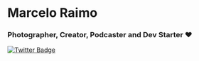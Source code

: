 # Marcelo Raimo

### Photographer, Creator, Podcaster and Dev Starter ❤️

[![Twitter Badge](https://img.shields.io/badge/-@raimomarcelo-6633cc?style=flat-square&labelColor=6633cc&logo=twitter&logoColor=white&link=https://twitter.com/raimomarcelo)](https://twitter.com/raimomarcelo) 
